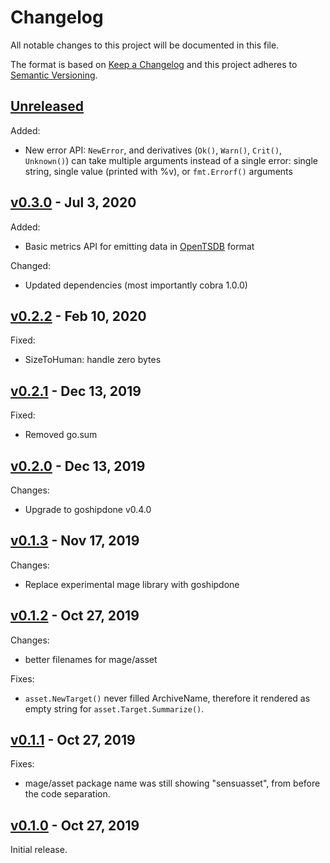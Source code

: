 # Changelog

All notable changes to this project will be documented in this file.

The format is based on [Keep a Changelog](http://keepachangelog.com/en/1.0.0/)
and this project adheres to [Semantic Versioning](http://semver.org/spec/v2.0.0.html).

## [Unreleased]

Added:

* New error API: `NewError`, and derivatives (`Ok()`, `Warn()`, `Crit()`, `Unknown()`) can take multiple arguments instead of a single error: single string, single value (printed with %v), or `fmt.Errorf()` arguments

## [v0.3.0] - Jul 3, 2020

Added:

* Basic metrics API for emitting data in [OpenTSDB](http://opentsdb.net/) format

Changed:

* Updated dependencies (most importantly cobra 1.0.0)

## [v0.2.2] - Feb 10, 2020

Fixed:

* SizeToHuman: handle zero bytes

## [v0.2.1] - Dec 13, 2019

Fixed:

* Removed go.sum

## [v0.2.0] - Dec 13, 2019

Changes:

* Upgrade to goshipdone v0.4.0

## [v0.1.3] - Nov 17, 2019

Changes:

* Replace experimental mage library with goshipdone

## [v0.1.2] - Oct 27, 2019

Changes:

* better filenames for mage/asset

Fixes:

* `asset.NewTarget()` never filled ArchiveName, therefore it rendered as empty string for `asset.Target.Summarize()`.

## [v0.1.1] - Oct 27, 2019

Fixes:

* mage/asset package name was still showing "sensuasset", from before the code separation.

## [v0.1.0] - Oct 27, 2019

Initial release.

[Unreleased]: https://github.com/julian7/sensulib
[v0.3.0]: https://github.com/julian7/sensulib/releases/tag/v0.3.0
[v0.2.2]: https://github.com/julian7/sensulib/releases/tag/v0.2.2
[v0.2.1]: https://github.com/julian7/sensulib/releases/tag/v0.2.1
[v0.2.0]: https://github.com/julian7/sensulib/releases/tag/v0.2.0
[v0.1.3]: https://github.com/julian7/sensulib/releases/tag/v0.1.3
[v0.1.2]: https://github.com/julian7/sensulib/releases/tag/v0.1.2
[v0.1.1]: https://github.com/julian7/sensulib/releases/tag/v0.1.1
[v0.1.0]: https://github.com/julian7/sensulib/releases/tag/v0.1.0
